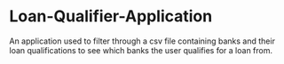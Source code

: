 # Loan-Qualifier-Application
An application used to filter through a csv file containing banks and their loan qualifications to see which banks the user qualifies for a loan from.
